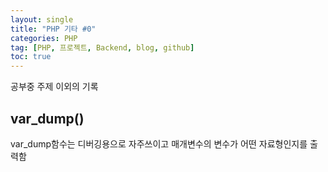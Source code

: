 ```yaml
---
layout: single
title: "PHP 기타 #0"
categories: PHP
tag: [PHP, 프로젝트, Backend, blog, github]
toc: true
---
```


공부중 주제 이외의 기록

## var_dump()
var_dump함수는 디버깅용으로 자주쓰이고 매개변수의 변수가 어떤 자료형인지를 출력함

